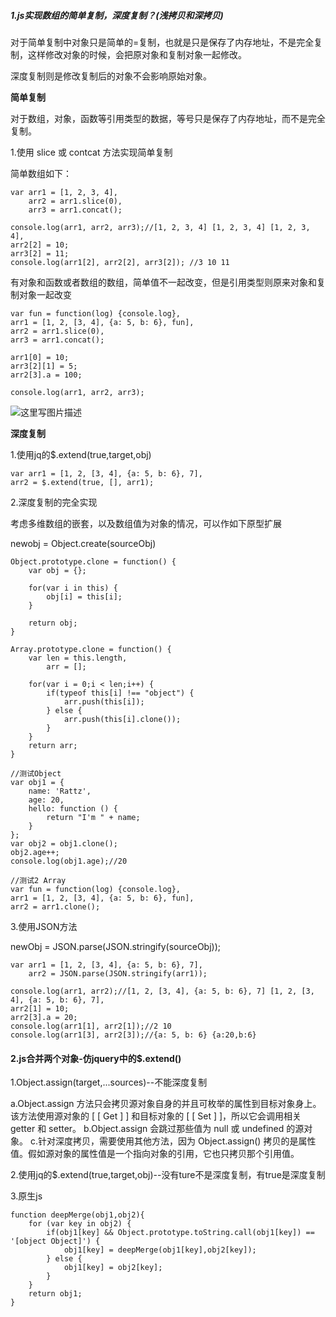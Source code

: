 ##### 1.js实现数组的简单复制，深度复制？(浅拷贝和深拷贝)

对于简单复制中对象只是简单的=复制，也就是只是保存了内存地址，不是完全复制，这样修改对象的时候，会把原对象和复制对象一起修改。

深度复制则是修改复制后的对象不会影响原始对象。

**简单复制**

对于数组，对象，函数等引用类型的数据，等号只是保存了内存地址，而不是完全复制。

1.使用 slice 或 contcat 方法实现简单复制

简单数组如下：
```
var arr1 = [1, 2, 3, 4],
    arr2 = arr1.slice(0),
    arr3 = arr1.concat();

console.log(arr1, arr2, arr3);//[1, 2, 3, 4] [1, 2, 3, 4] [1, 2, 3, 4],
arr2[2] = 10;
arr3[2] = 11;
console.log(arr1[2], arr2[2], arr3[2]); //3 10 11
```

有对象和函数或者数组的数组，简单值不一起改变，但是引用类型则原来对象和复制对象一起改变
```
var fun = function(log) {console.log},
arr1 = [1, 2, [3, 4], {a: 5, b: 6}, fun],
arr2 = arr1.slice(0),
arr3 = arr1.concat();

arr1[0] = 10;
arr3[2][1] = 5;
arr2[3].a = 100;

console.log(arr1, arr2, arr3);
```
![这里写图片描述](http://img.blog.csdn.net/20170223182839766?watermark/2/text/aHR0cDovL2Jsb2cuY3Nkbi5uZXQvZ2l0aHViXzM0NTE0NzUw/font/5a6L5L2T/fontsize/400/fill/I0JBQkFCMA==/dissolve/70/gravity/SouthEast)

**深度复制**

1.使用jq的$.extend(true,target,obj)

```
var arr1 = [1, 2, [3, 4], {a: 5, b: 6}, 7],
arr2 = $.extend(true, [], arr1);
```

2.深度复制的完全实现

考虑多维数组的嵌套，以及数组值为对象的情况，可以作如下原型扩展

newobj = Object.create(sourceObj)

```
Object.prototype.clone = function() {
    var obj = {};

    for(var i in this) {
        obj[i] = this[i];
    }

    return obj;
}

Array.prototype.clone = function() {
    var len = this.length,
        arr = [];

    for(var i = 0;i < len;i++) {
        if(typeof this[i] !== "object") {
            arr.push(this[i]);
        } else {
            arr.push(this[i].clone());
        }
    }
    return arr;
}

//测试Object
var obj1 = {
    name: 'Rattz',
    age: 20,
    hello: function () {
        return "I'm " + name;
    }
};
var obj2 = obj1.clone();
obj2.age++;
console.log(obj1.age);//20

//测试2 Array
var fun = function(log) {console.log},
arr1 = [1, 2, [3, 4], {a: 5, b: 6}, fun],
arr2 = arr1.clone();
```

3.使用JSON方法

newObj = JSON.parse(JSON.stringify(sourceObj));

```
var arr1 = [1, 2, [3, 4], {a: 5, b: 6}, 7],
    arr2 = JSON.parse(JSON.stringify(arr1));

console.log(arr1, arr2);//[1, 2, [3, 4], {a: 5, b: 6}, 7] [1, 2, [3, 4], {a: 5, b: 6}, 7],
arr2[1] = 10;
arr2[3].a = 20;
console.log(arr1[1], arr2[1]);//2 10
console.log(arr1[3], arr2[3]);//{a: 5, b: 6} {a:20,b:6}
```

#### 2.js合并两个对象-仿jquery中的$.extend()

1.Object.assign(target,...sources)--不能深度复制

a.Object.assign 方法只会拷贝源对象自身的并且可枚举的属性到目标对象身上。该方法使用源对象的 [ [ Get ] ] 和目标对象的 [ [ Set ] ]，所以它会调用相关 getter 和 setter。
b.Object.assign 会跳过那些值为 null 或 undefined 的源对象。
c.针对深度拷贝，需要使用其他方法，因为 Object.assign() 拷贝的是属性值。假如源对象的属性值是一个指向对象的引用，它也只拷贝那个引用值。

2.使用jq的$.extend(true,target,obj)--没有ture不是深度复制，有true是深度复制

3.原生js

```
function deepMerge(obj1,obj2){
    for (var key in obj2) {
        if(obj1[key] && Object.prototype.toString.call(obj1[key]) == '[object Object]') {
            obj1[key] = deepMerge(obj1[key],obj2[key]);
        } else {
            obj1[key] = obj2[key];
        }
    }
    return obj1;
}

```
